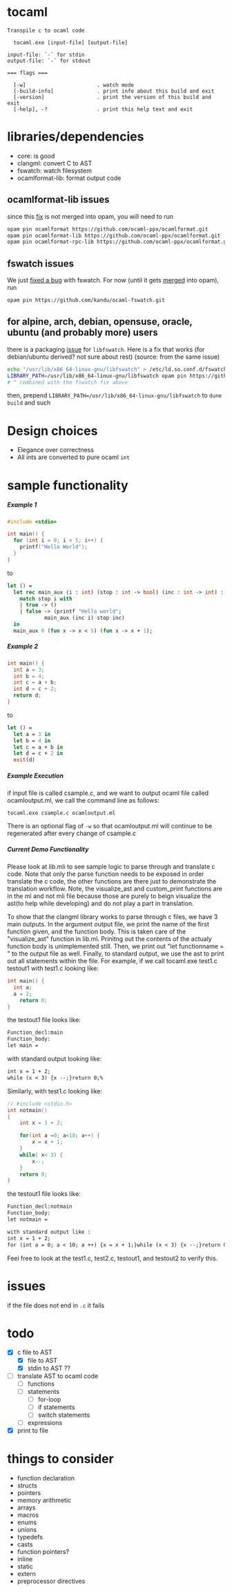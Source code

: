 # tocaml
```
Transpile c to ocaml code

  tocaml.exe [input-file] [output-file]

input-file: `-` for stdin
output-file: `-` for stdout

=== flags ===

  [-w]                       . watch mode
  [-build-info]              . print info about this build and exit
  [-version]                 . print the version of this build and exit
  [-help], -?                . print this help text and exit
```

# libraries/dependencies
- core: is good
- clangml: convert C to AST
- fswatch: watch filesystem
- ocamlformat-lib: format output code

## ocamlformat-lib issues
since this [fix](https://github.com/ocaml-ppx/ocamlformat/pull/2481) is not merged into opam, you will need to run
```bash
opam pin ocamlformat https://github.com/ocaml-ppx/ocamlformat.git
opam pin ocamlformat-lib https://github.com/ocaml-ppx/ocamlformat.git
opam pin ocamlformat-rpc-lib https://github.com/ocaml-ppx/ocamlformat.git
```

## fswatch issues
We just [fixed a bug](https://github.com/kandu/ocaml-fswatch/pull/6) with fswatch.
For now (until it gets [merged](https://github.com/ocaml/opam-repository/pull/24902) into opam), run
```bash
opam pin https://github.com/kandu/ocaml-fswatch.git
```

## for alpine, arch, debian, opensuse, oracle, ubuntu (and probably more) users
there is a packaging [issue](https://github.com/ocaml/opam-repository/issues/22256) for `libfswatch`. Here is a fix that works (for debian/ubuntu derived? not sure about rest) (source: from the same issue)
```bash
echo "/usr/lib/x86_64-linux-gnu/libfswatch" > /etc/ld.so.conf.d/fswatch.conf && ldconfig
LIBRARY_PATH=/usr/lib/x86_64-linux-gnu/libfswatch opam pin https://github.com/kandu/ocaml-fswatch.git --no-depexts
# ^ combined with the fswatch fix above
```
then, prepend `LIBRARY_PATH=/usr/lib/x86_64-linux-gnu/libfswatch` to `dune build` and such

# Design choices
- Elegance over correctness
- All ints are converted to pure ocaml `int`

# sample functionality
##### Example 1
```C
#include <stdio>

int main() {
  for (int i = 0; i < 5; i++) {
    printf("Hello World");
  }
}
```
to
```OCaml
let () =
  let rec main_aux (i : int) (stop : int -> bool) (inc : int -> int) : unit =
    match stop i with
    | true -> ()
    | false -> (printf "Hello world";
            main_aux (inc i) stop inc)
  in
  main_aux 0 (fun x -> x < 5) (fun x -> x + 1);
```

##### Example 2
```C
int main() {
  int a = 3;
  int b = 4;
  int c = a + b;
  int d = c + 2;
  return d;
}
```
to
```OCaml
let () =
  let a = 3 in
  let b = 4 in
  let c = a + b in
  let d = c + 2 in
  exit(d)  
```

##### Example Execution

if input file is called csample.c, and we want to output ocaml file called ocamloutput.ml, we call the command line as follows:
```
tocaml.exe csample.c ocamloutput.ml
```
There is an optional flag of `-w` so that ocamloutput.ml will continue to be regenerated after every change of csample.c


##### Current Demo Functionality
Please look at lib.mli to see sample logic to parse through and translate c code.
Note that only the parse function needs to be exposed in order translate the c code, the other functions are there just to demonstrate the translation workflow.
Note, the visualize_ast and custom_print functions are in the ml and not mli file because those are purely to beign visualize the ast(to help while developing) and do not play a part in translation.

To show that the clangml library works to parse through c files, we have 3 main outputs. In the argument output file, we print the name of the 
first function given, and the function body. This is taken care of the "visualize_ast" function in lib.ml. Prinitng out the contents of the actualy function body is unimplemented still.
Then, we print out "let functionname = " to the output file as well.
Finally, to standard output, we use the ast to print out all statements within the file.
For example, if we call 
tocaml.exe test1.c testout1
with test1.c looking like:
```C
int main() {
  int a;
  a = 2;
	return 0;
}
```
the testout1 file looks like:
```txt
Function_decl:main 
Function_body:
let main = 
```

with standard output looking like:
```txt
int x = 1 + 2;
while (x < 3) {x --;}return 0;%   
```

Similarly, 
with test1.c looking like:
```C
// #include <stdio.h>
int notmain()
{
    int x = 1 + 2;

    for(int a =0; a<10; a++) {
        x = x + 1;
    }
    while( x< 3) {
        x--;
    }
    return 0;
}
```
the testout1 file looks like:
```txt
Function_decl:notmain 
Function_body:
let notmain = 
```
```txt
with standard output like :
int x = 1 + 2;
for (int a = 0; a < 10; a ++) {x = x + 1;}while (x < 3) {x --;}return 0;%    
```

Feel free to look at the test1.c, test2.c, testout1, and testout2 to verify this.


# issues
if the file does not end in `.c` it fails

# todo
- [x] c file to AST
  - [x] file to AST
  - [x] stdin to AST ??
- [ ] translate AST to ocaml code
  - [ ] functions
  - [ ] statements
    - [ ] for-loop
    - [ ] if statements
    - [ ] switch statements
  - [ ] expressions
- [x] print to file

# things to consider
- function declaration
- structs
- pointers
- memory arithmetic
- arrays
- macros
- enums
- unions
- typedefs
- casts
- function pointers?
- inline
- static
- extern
- preprocessor directives
